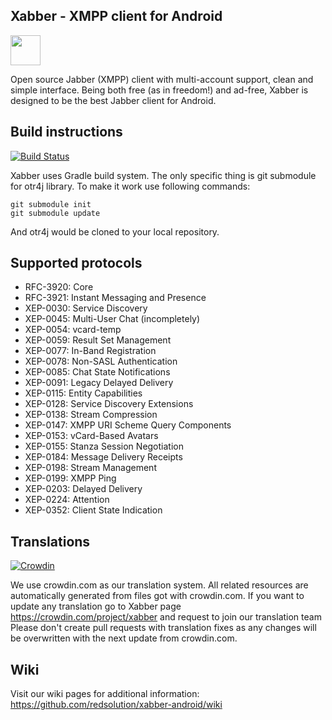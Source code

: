 ## Xabber - XMPP client for Android
<a href="https://play.google.com/store/apps/details?id=com.xabber.android.beta"><img src="https://play.google.com/intl/en_us/badges/images/generic/en-play-badge.png" height="48"></a>

Open source Jabber (XMPP) client with multi-account support, clean and simple interface.
Being both free (as in freedom!) and ad-free, Xabber is designed to be the best Jabber client for Android.

## Build instructions
[![Build Status](https://travis-ci.org/redsolution/xabber-android.svg?branch=develop)](https://travis-ci.org/redsolution/xabber-android)

Xabber uses Gradle build system. The only specific thing is git submodule for otr4j library. To make it work use following commands:

 ```
 git submodule init
 git submodule update
 ```
 And otr4j would be cloned to your local repository. 

## Supported protocols

* RFC-3920: Core
* RFC-3921: Instant Messaging and Presence
* XEP-0030: Service Discovery
* XEP-0045: Multi-User Chat (incompletely)
* XEP-0054: vcard-temp
* XEP-0059: Result Set Management
* XEP-0077: In-Band Registration
* XEP-0078: Non-SASL Authentication
* XEP-0085: Chat State Notifications
* XEP-0091: Legacy Delayed Delivery
* XEP-0115: Entity Capabilities
* XEP-0128: Service Discovery Extensions
* XEP-0138: Stream Compression
* XEP-0147: XMPP URI Scheme Query Components
* XEP-0153: vCard-Based Avatars
* XEP-0155: Stanza Session Negotiation
* XEP-0184: Message Delivery Receipts
* XEP-0198: Stream Management
* XEP-0199: XMPP Ping
* XEP-0203: Delayed Delivery
* XEP-0224: Attention
* XEP-0352: Client State Indication

## Translations
[![Crowdin](https://d322cqt584bo4o.cloudfront.net/xabber/localized.svg)](https://crowdin.com/project/xabber)

We use crowdin.com as our translation system.
All related resources are automatically generated from files got with crowdin.com.
If you want to update any translation go to Xabber page https://crowdin.com/project/xabber and request to join our translation team
Please don't create pull requests with translation fixes as any changes will be overwritten with the next update from crowdin.com.

## Wiki

Visit our wiki pages for additional information: https://github.com/redsolution/xabber-android/wiki
